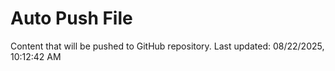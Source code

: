 # Auto Push File

Content that will be pushed to GitHub repository.
Last updated: 08/22/2025, 10:12:42 AM